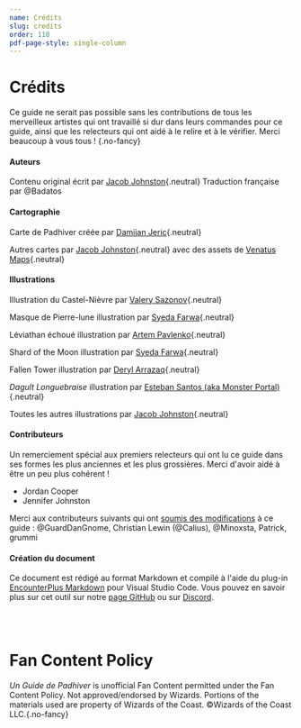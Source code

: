 ```yaml
---
name: Crédits
slug: credits
order: 110
pdf-page-style: single-column
---
```


# Crédits

Ce guide ne serait pas possible sans les contributions de tous les merveilleux artistes qui ont travaillé si dur dans leurs commandes pour ce guide, ainsi que les relecteurs qui ont aidé à le relire et à le vérifier. Merci beaucoup à vous tous ! {.no-fancy}

#### Auteurs

Contenu original écrit par [Jacob Johnston](https://inchoatethoughts.com){.neutral}
Traduction française par @Badatos

#### Cartographie

Carte de Padhiver créée par [Damijan Jeric](https://www.fiverr.com/damijan){.neutral}

Autres cartes par [Jacob Johnston](https://inchoatethoughts.com){.neutral} avec des assets de [Venatus Maps](https://www.venatusmaps.com){.neutral}

#### Illustrations

Illustration du Castel-Nièvre par [Valery Sazonov](https://www.fiverr.com/valeryse){.neutral}

Masque de Pierre-lune illustration par [Syeda Farwa](https://www.fiverr.com/syedafarrwa){.neutral}

Léviathan échoué illustration par [Artem Pavlenko](https://www.fiverr.com/skiho_){.neutral}

Shard of the Moon illustration par [Syeda Farwa](https://www.fiverr.com/syedafarrwa){.neutral}

Fallen Tower illustration par [Deryl Arrazaq](https://www.fiverr.com/derylarrazaq){.neutral}

*Dagult Longuebraise* illustration par [Esteban Santos (aka Monster Portal)](https://www.patreon.com/monsterportal){.neutral}

Toutes les autres illustrations par [Jacob Johnston](https://inchoatethoughts.com){.neutral}

#### Contributeurs

Un remerciement spécial aux premiers relecteurs qui ont lu ce guide dans ses formes les plus anciennes et les plus grossières.
Merci d'avoir aidé à être un peu plus cohérent !
- Jordan Cooper
- Jennifer Johnston

Merci aux contributeurs suivants qui ont [soumis des modifications](https://github.com/jacobjohnston/neverwinterguide) à ce guide : @GuardDanGnome, Christian Lewin (@Calius), @Minoxsta, Patrick, grummi

#### Création du document
Ce document est rédigé au format Markdown et compilé à l'aide du plug-in [EncounterPlus Markdown](https://marketplace.visualstudio.com/items?itemName=JacobJohnston.encounterplus-markdown) pour Visual Studio Code. Vous pouvez en savoir plus sur cet outil sur notre [page GitHub](https://github.com/encounterplus/module-packer) ou sur [Discord](https://discord.gg/68sQ97Py).

<br /><br />

# Fan Content Policy 

*Un Guide de Padhiver* is unofficial Fan Content permitted under the Fan Content Policy. Not approved/endorsed by Wizards. Portions of the materials used are property of Wizards of the Coast. ©Wizards of the Coast LLC.{.no-fancy}
